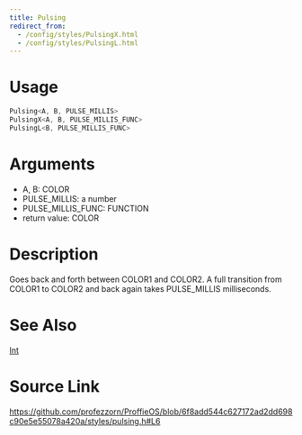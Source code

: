 ```yaml
---
title: Pulsing
redirect_from:
  - /config/styles/PulsingX.html
  - /config/styles/PulsingL.html
---
```


# Usage
```cpp
Pulsing<A, B, PULSE_MILLIS>
PulsingX<A, B, PULSE_MILLIS_FUNC>
PulsingL<B, PULSE_MILLIS_FUNC>
```

# Arguments
 * A, B: COLOR
 * PULSE_MILLIS: a number
 * PULSE_MILLIS_FUNC: FUNCTION
 * return value: COLOR

# Description
Goes back and forth between COLOR1 and COLOR2.
A full transition from COLOR1 to COLOR2 and back again takes PULSE_MILLIS milliseconds.

# See Also
[Int](/config/functions/Int.html)

# Source Link
https://github.com/profezzorn/ProffieOS/blob/6f8add544c627172ad2dd698c90e5e55078a420a/styles/pulsing.h#L6
